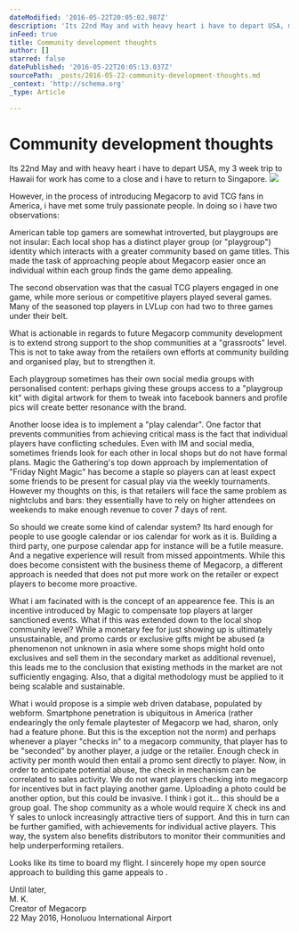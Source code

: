 ```yaml
---
dateModified: '2016-05-22T20:05:02.987Z'
description: 'Its 22nd May and with heavy heart i have to depart USA, my 3 week trip to Hawaii for work has come to a close and i have to return to Singapore.'
inFeed: true
title: Community development thoughts
author: []
starred: false
datePublished: '2016-05-22T20:05:13.037Z'
sourcePath: _posts/2016-05-22-community-development-thoughts.md
_context: 'http://schema.org'
_type: Article

---
```

# Community development thoughts

Its 22nd May and with heavy heart i have to depart USA, my 3 week trip to Hawaii for work has come to a close and i have to return to Singapore.
![](https://the-grid-user-content.s3-us-west-2.amazonaws.com/27e5d00e-6bc7-4d2e-8b2a-41e72a096fde.jpg)

However, in the process of introducing Megacorp to avid TCG fans in America, i have met some truly passionate people. In doing so i have two observations:

American table top gamers are somewhat introverted, but playgroups are not insular: Each local shop has a distinct player group (or "playgroup") identity which interacts with a greater community based on game titles. This made the task of approaching people about Megacorp easier once an individual within each group finds the game demo appealing.

The second observation was that the casual TCG players engaged in one game, while more serious or competitive players played several games. Many of the seasoned top players in LVLup con had two to three games under their belt.   
  
What is actionable in regards to future Megacorp community development is to extend strong support to the shop communities at a "grassroots" level. This is not to take away from the retailers own efforts at community building and organised play, but to strengthen it.   
  
Each playgroup sometimes has their own social media groups with personalised content: perhaps giving these groups access to a "playgroup kit" with digital artwork for them to tweak into facebook banners and profile pics will create better resonance with the brand.   
  
Another loose idea is to implement a "play calendar". One factor that prevents communities from achieving critical mass is the fact that individual players have conflicting schedules. Even with IM and social media, sometimes friends look for each other in local shops but do not have formal plans. Magic the Gathering's top down approach by implementation of "Friday Night Magic" has become a staple so players can at least expect some friends to be present for casual play via the weekly tournaments. However my thoughts on this, is that retailers will face the same problem as nightclubs and bars: they essentially have to rely on higher attendees on weekends to make enough revenue to cover 7 days of rent.   
  
So should we create some kind of calendar system? Its hard enough for people to use google calendar or ios calendar for work as it is. Building a third party, one purpose calendar app for instance will be a futile measure. And a negative experience will result from missed appointments. While this does become consistent with the business theme of Megacorp, a different approach is needed that does not put more work on the retailer or expect players to become more proactive.   
  
What i am facinated with is the concept of an appearence fee. This is an incentive introduced by Magic to compensate top players at larger sanctioned events. What if this was extended down to the local shop community level? While a monetary fee for just showing up is ultimately unsustainable, and promo cards or exclusive gifts might be abused (a phenomenon not unknown in asia where some shops might hold onto exclusives and sell them in the secondary market as additional revenue), this leads me to the conclusion that existing methods in the market are not sufficiently engaging. Also, that a digital methodology must be applied to it being scalable and sustainable.   
  
What i would propose is a simple web driven database, populated by webform. Smartphone penetration is ubiquitous in America (rather endearingly the only female playtester of Megacorp we had, sharon, only had a feature phone. But this is the exception not the norm) and perhaps whenever a player "checks in" to a megacorp community, that player has to be "seconded" by another player, a judge or the retailer. Enough check in activity per month would then entail a promo sent directly to player. Now, in order to anticipate potential abuse, the check in mechanism can be correlated to sales activity. We do not want players checking into megacorp for incentives but in fact playing another game. Uploading a photo could be another option, but this could be invasive. I think i got it... this should be a group goal. The shop community as a whole would require X check ins and Y sales to unlock increasingly attractive tiers of support. And this in turn can be further gamified, with achievements for individual active players. This way, the system also benefits distributors to monitor their communities and help underperforming retailers.   
  
Looks like its time to board my flight. I sincerely hope my open source approach to building this game appeals to .   
  
Until later,   
M. K.   
Creator of Megacorp   
22 May 2016, Honoluou International Airport